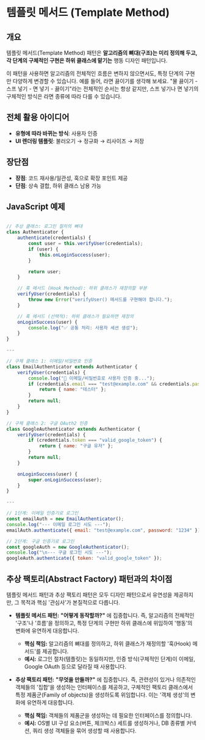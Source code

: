 # 템플릿 메서드 (Template Method)

## 개요

템플릿 메서드(Template Method) 패턴은 **알고리즘의 뼈대(구조)는 미리 정의해 두고, 각 단계의 구체적인 구현은 하위 클래스에 맡기는** 행동 디자인 패턴입니다.

이 패턴을 사용하면 알고리즘의 전체적인 흐름은 변하지 않으면서도, 특정 단계의 구현만 다양하게 변경할 수 있습니다. 예를 들어, 라면 끓이기를 생각해 보세요. "물 끓이기 - 스프 넣기 - 면 넣기 - 끓이기"라는 전체적인 순서는 항상 같지만, 스프 넣기나 면 넣기의 구체적인 방식은 라면 종류에 따라 다를 수 있습니다.

## 전체 활용 아이디어

- **유형에 따라 바뀌는 방식**: 사용자 인증
- **UI 렌더링 템플릿**: 불러오기 → 정규화 → 리사이즈 → 저장

## 장단점

- **장점**: 코드 재사용/일관성, 훅으로 확장 포인트 제공
- **단점**: 상속 결합, 하위 클래스 남용 가능

## JavaScript 예제

```javascript

// 추상 클래스: 로그인 절차의 뼈대
class Authenticator {
    authenticate(credentials) {
        const user = this.verifyUser(credentials);
        if (user) {
            this.onLoginSuccess(user);
        }

        return user;
    }

    // 훅 메서드 (Hook Method): 하위 클래스가 재정의할 부분
    verifyUser(credentials) {
        throw new Error("verifyUser() 메서드를 구현해야 합니다.");
    }

    // 훅 메서드 (선택적): 하위 클래스가 필요하면 재정의
    onLoginSuccess(user) {
        console.log("✅ 공통 처리: 사용자 세션 생성");
    }
}

---

// 구체 클래스 1: 이메일/비밀번호 인증
class EmailAuthenticator extends Authenticator {
    verifyUser(credentials) {
        console.log("📧 이메일/비밀번호로 사용자 인증 중...");
        if (credentials.email === "test@example.com" && credentials.password === "1234") {
            return { name: "테스터" };
        }
        return null;
    }
}

// 구체 클래스 2: 구글 OAuth2 인증
class GoogleAuthenticator extends Authenticator {
    verifyUser(credentials) {
        if (credentials.token === "valid_google_token") {
            return { name: "구글 유저" };
        }
        return null;
    }

    onLoginSuccess(user) {
        super.onLoginSuccess(user);
    }
}

---

// 1단계: 이메일 인증기로 로그인
const emailAuth = new EmailAuthenticator();
console.log("--- 이메일 로그인 시도 ---");
emailAuth.authenticate({ email: "test@example.com", password: "1234" });

// 2단계: 구글 인증기로 로그인
const googleAuth = new GoogleAuthenticator();
console.log("\n--- 구글 로그인 시도 ---");
googleAuth.authenticate({ token: "valid_google_token" });
```

## 추상 팩토리(Abstract Factory) 패턴과의 차이점

템플릿 메서드 패턴과 추상 팩토리 패턴은 모두 디자인 패턴으로서 유연성을 제공하지만, 그 목적과 핵심 '관심사'가 본질적으로 다릅니다.

- **템플릿 메서드 패턴:** **"어떻게 동작할까?"** 에 집중합니다. 즉, 알고리즘의 전체적인 '구조'나 '흐름'을 정의하고, 특정 단계의 구현만 하위 클래스에 위임하여 '행동'의 변화에 유연하게 대응합니다.

  - **핵심 책임:** 알고리즘의 뼈대를 정의하고, 하위 클래스가 재정의할 '훅(Hook) 메서드'를 제공합니다.
  - **예시:** 로그인 절차(템플릿)는 동일하지만, 인증 방식(구체적인 단계)이 이메일, Google OAuth 등으로 달라질 때 사용합니다.

- **추상 팩토리 패턴:** **"무엇을 만들까?"** 에 집중합니다. 즉, 관련성이 있거나 의존적인 객체들의 '집합'을 생성하는 인터페이스를 제공하고, 구체적인 팩토리 클래스에서 특정 제품군(Family of objects)을 생성하도록 위임합니다. 이는 '객체 생성'의 변화에 유연하게 대응합니다.
  - **핵심 책임:** 객체들의 제품군을 생성하는 데 필요한 인터페이스를 정의합니다.
  - **예시:** OS별 UI 구성 요소(버튼, 체크박스) 세트를 생성하거나, DB 종류별 커넥션, 쿼리 생성 객체들을 묶어 생성할 때 사용합니다.
